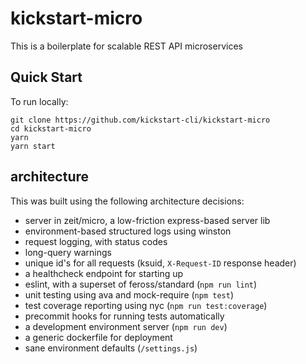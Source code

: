 # kickstart-micro

This is a boilerplate for scalable REST API microservices

## Quick Start

To run locally:

```
git clone https://github.com/kickstart-cli/kickstart-micro
cd kickstart-micro
yarn
yarn start
```

## architecture

This was built using the following architecture decisions:
- server in zeit/micro, a low-friction express-based server lib
- environment-based structured logs using winston
- request logging, with status codes
- long-query warnings
- unique id's for all requests (ksuid, `X-Request-ID` response header)
- a healthcheck endpoint for starting up
- eslint, with a superset of feross/standard (`npm run lint`)
- unit testing using ava and mock-require (`npm test`)
- test coverage reporting using nyc (`npm run test:coverage`)
- precommit hooks for running tests automatically
- a development environment server (`npm run dev`)
- a generic dockerfile for deployment
- sane environment defaults (`/settings.js`)
